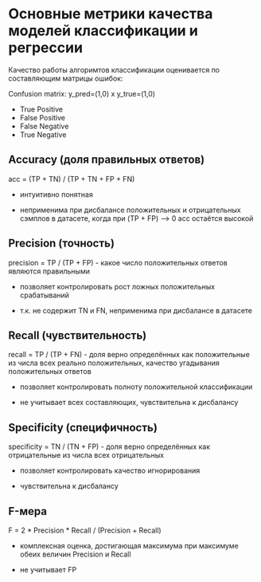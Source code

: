 # Основные метрики качества моделей классификации и регрессии

Качество работы алгоримтов классификации оценивается по составляющим матрицы ошибок:

Confusion matrix: y_pred=(1,0) x y_true=(1,0)

* True Positive
* False Positive
* False Negative
* True Negative

## Accuracy (доля правильных ответов)

acc = (TP + TN) / (TP + TN + FP + FN)

+ интуитивно понятная

- неприменима при дисбалансе положительных и отрицательных сэмплов в датасете, когда при (TP + FP) --> 0 acc остаётся высокой


## Precision (точность)

precision = TP / (TP + FP) - какое число положительных ответов являются правильными

+ позволяет контролировать рост ложных положительных срабатываний

- т.к. не содержит TN и FN, неприменима при дисбалансе в датасете


## Recall (чувствительность)

recall = TP / (TP + FN) - доля верно определённых как положительные из числа всех реально положительных, качество угадывания положительных ответов

+ позволяет контролировать полноту положительной классификации

- не учитывает всех составляющих, чувствительна к дисбалансу


## Specificity (специфичность)

specificity = TN / (TN + FP) - доля верно определённых как отрицательные из числа всех отрицательных

+ позволяет контролировать качество игнорирования

- чувствительна к дисбалансу

## F-мера

F = 2 * Precision * Recall / (Precision + Recall) 

+ комплексная оценка,  достигающая максимума при максимуме обеих величин Precision и Recall

- не учитывает FP